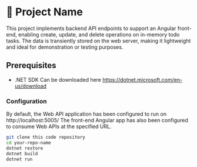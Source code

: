 # 🚀 Project Name

This project implements backend API endpoints to support an Angular front-end, enabling create, update, and delete operations on in-memory todo tasks. The data is transiently stored on the web server, making it lightweight and ideal for demonstration or testing purposes.

## Prerequisites

- .NET SDK
Can be downloaded here https://dotnet.microsoft.com/en-us/download

### Configuration
By default, the Web API application has been configured to run on http://localhost:5005/
The front-end Angular app has also been configured to consume Web APIs at the specified URL.

```bash
git clone this code repository
cd your-repo-name
dotnet restore
dotnet build
dotnet run
